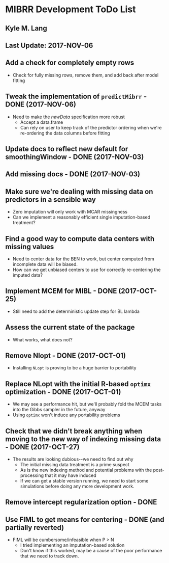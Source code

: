 # MIBRR Development ToDo List
## Kyle M. Lang
## Last Update: 2017-NOV-06

## Add a check for completely empty rows
- Check for fully missing rows, remove them, and add back after model fitting

## Tweak the implementation of `predictMibrr` - DONE (2017-NOV-06)
- Need to make the *newData* specification more robust
    - Accept a data.frame
	- Can rely on user to keep track of the predictor ordering when we're 
	  re-ordering the data columns before fitting
	
## Update docs to reflect new default for smoothingWindow - DONE (2017-NOV-03)

## Add missing docs - DONE (2017-NOV-03)

## Make sure we're dealing with missing data on predictors in a sensible way

- Zero imputation will only work with MCAR missingness
- Can we implement a reasonably efficient single imputation-based treatment?

## Find a good way to compute data centers with missing values

- Need to center data for the BEN to work, but center computed from incomplete 
  data will be biased.
- How can we get unbiased centers to use for correctly re-centering the imputed 
  data?

## Implement MCEM for MIBL - DONE (2017-OCT-25)

- Still need to add the deterministic update step for BL lambda

## Assess the current state of the package

- What works, what does not?

## Remove Nlopt - DONE (2017-OCT-01)

- Installing `NLopt` is proving to be a huge barrier to portability

## Replace NLopt with the initial R-based `optimx` optimization - DONE (2017-OCT-01)

- We may see a performance hit, but we'll probably fold the MCEM tasks into the 
  Gibbs sampler in the future, anyway
- Using `optimx` won't induce any portability problems

## Check that we didn't break anything when moving to the new way of indexing missing data - DONE (2017-OCT-27)

- The results are looking dubious--we need to find out why
    - The initial missing data treatment is a prime suspect
    - As is the new indexing method and potential problems with the 
	  post-processing that it may have induced
    - If we can get a stable version running, we need to start some simulations 
	  before doing any more development work.

## Remove intercept regularization option - DONE
## Use FIML to get means for centering - DONE (and partially reverted)

- FIML will be cumbersome/infeasible when P > N
    - I tried implementing an imputation-based solution
    - Don't know if this worked, may be a cause of the poor performance that we 
	  need to track down.
